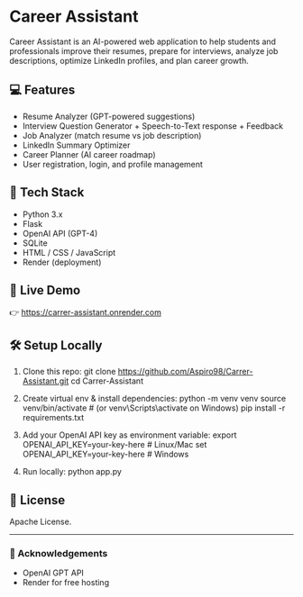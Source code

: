 # Career Assistant

Career Assistant is an AI-powered web application to help students and professionals improve their resumes, prepare for interviews, analyze job descriptions, optimize LinkedIn profiles, and plan career growth.

## 💻 Features

- Resume Analyzer (GPT-powered suggestions)
- Interview Question Generator + Speech-to-Text response + Feedback
- Job Analyzer (match resume vs job description)
- LinkedIn Summary Optimizer
- Career Planner (AI career roadmap)
- User registration, login, and profile management

## 🚀 Tech Stack

- Python 3.x
- Flask
- OpenAI API (GPT-4)
- SQLite
- HTML / CSS / JavaScript
- Render (deployment)

## 🎉 Live Demo

👉 https://carrer-assistant.onrender.com

## 🛠️ Setup Locally

1. Clone this repo:
git clone https://github.com/Aspiro98/Carrer-Assistant.git
cd Carrer-Assistant

2. Create virtual env & install dependencies:
python -m venv venv
source venv/bin/activate # (or venv\Scripts\activate on Windows)
pip install -r requirements.txt

3. Add your OpenAI API key as environment variable:
export OPENAI_API_KEY=your-key-here # Linux/Mac
set OPENAI_API_KEY=your-key-here # Windows

4. Run locally:
python app.py

## 📄 License

Apache License.

---

### 🙏 Acknowledgements

- OpenAI GPT API
- Render for free hosting

